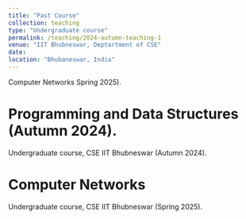 ```yaml
---
title: "Past Course"
collection: teaching
type: "Undergraduate course"
permalink: /teaching/2024-autumn-teaching-1
venue: "IIT Bhubneswar, Deptartment of CSE"
date: 
location: "Bhubaneswar, India"
---
```


Computer Networks Spring 2025).

Programming and Data Structures (Autumn 2024).
======
Undergraduate course, CSE IIT Bhubneswar (Autumn 2024).


Computer Networks 
======
Undergraduate course, CSE IIT Bhubneswar (Spring 2025).
